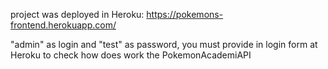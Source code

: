 project was deployed in Heroku:  https://pokemons-frontend.herokuapp.com/

"admin" as login and "test" as password,
you must provide in login form at Heroku 
to check how does work the PokemonAcademiAPI

